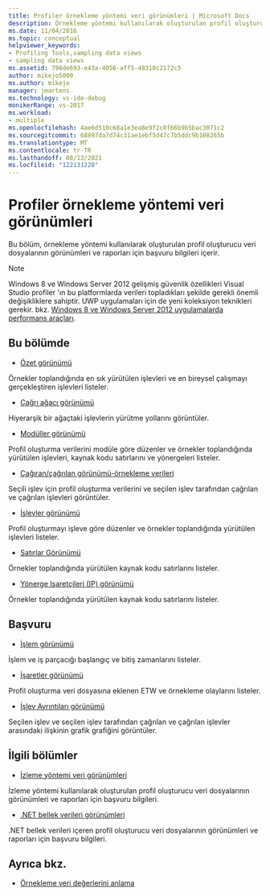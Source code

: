 ```yaml
---
title: Profiler örnekleme yöntemi veri görünümleri | Microsoft Docs
description: Örnekleme yöntemi kullanılarak oluşturulan profil oluşturucu veri dosyalarının görünümleri ve raporları hakkında bilgi edinin.
ms.date: 11/04/2016
ms.topic: conceptual
helpviewer_keywords:
- Profiling Tools,sampling data views
- sampling data views
ms.assetid: 798de693-e43a-4056-aff5-48310c2172c5
author: mikejo5000
ms.author: mikejo
manager: jmartens
ms.technology: vs-ide-debug
monikerRange: vs-2017
ms.workload:
- multiple
ms.openlocfilehash: 4ae6d510c68a1e3ea8e9f2c0f66b9b5bac3071c2
ms.sourcegitcommit: 68897da7d74c31ae1ebf5d47c7b5ddc9b108265b
ms.translationtype: MT
ms.contentlocale: tr-TR
ms.lasthandoff: 08/13/2021
ms.locfileid: "122131228"
---
```

# <a name="profiler-sampling-method-data-views"></a>Profiler örnekleme yöntemi veri görünümleri
Bu bölüm, örnekleme yöntemi kullanılarak oluşturulan profil oluşturucu veri dosyalarının görünümleri ve raporları için başvuru bilgileri içerir.

> [!NOTE]
> Windows 8 ve Windows Server 2012 gelişmiş güvenlik özellikleri Visual Studio profiler 'ın bu platformlarda verileri topladıkları şekilde gerekli önemli değişikliklere sahiptir. UWP uygulamaları için de yeni koleksiyon teknikleri gerekir. bkz. [Windows 8 ve Windows Server 2012 uygulamalarda performans araçları](../profiling/performance-tools-on-windows-8-and-windows-server-2012-applications.md).

## <a name="in-this-section"></a>Bu bölümde
- [Özet görünümü](../profiling/summary-view-sampling-data.md)

 Örnekler toplandığında en sık yürütülen işlevleri ve en bireysel çalışmayı gerçekleştiren işlevleri listeler.

- [Çağrı ağacı görünümü](../profiling/call-tree-view-sampling-data.md)

 Hiyerarşik bir ağaçtaki işlevlerin yürütme yollarını görüntüler.

- [Modüller görünümü](../profiling/modules-view-sampling-data.md)

 Profil oluşturma verilerini modüle göre düzenler ve örnekler toplandığında yürütülen işlevleri, kaynak kodu satırlarını ve yönergeleri listeler.

- [Çağıran/çağrılan görünümü-örnekleme verileri](../profiling/caller-callee-view-sampling-data.md)

 Seçili işlev için profil oluşturma verilerini ve seçilen işlev tarafından çağrılan ve çağrılan işlevleri görüntüler.

- [İşlevler görünümü](../profiling/functions-view-sampling-data.md)

 Profil oluşturmayı işleve göre düzenler ve örnekler toplandığında yürütülen işlevleri listeler.

- [Satırlar Görünümü](../profiling/lines-view-sampling-data.md)

 Örnekler toplandığında yürütülen kaynak kodu satırlarını listeler.

- [Yönerge Işaretçileri (IP) görünümü](../profiling/instruction-pointers-ips-view-sampling-data.md)

 Örnekler toplandığında yürütülen kaynak kodu satırlarını listeler.

## <a name="reference"></a>Başvuru
- [İşlem görünümü](../profiling/process-view.md)

 İşlem ve iş parçacığı başlangıç ve bitiş zamanlarını listeler.

- [İşaretler görünümü](../profiling/marks-view.md)

 Profil oluşturma veri dosyasına eklenen ETW ve örnekleme olaylarını listeler.

- [İşlev Ayrıntıları görünümü](../profiling/function-details-view.md)

 Seçilen işlev ve seçilen işlev tarafından çağrılan ve çağrılan işlevler arasındaki ilişkinin grafik grafiğini görüntüler.

## <a name="related-sections"></a>İlgili bölümler
- [İzleme yöntemi veri görünümleri](../profiling/instrumentation-method-data-views.md)

 İzleme yöntemi kullanılarak oluşturulan profil oluşturucu veri dosyalarının görünümleri ve raporları için başvuru bilgileri.

- [.NET bellek verileri görünümleri](../profiling/dotnet-memory-data-views.md)

 .NET bellek verileri içeren profil oluşturucu veri dosyalarının görünümleri ve raporları için başvuru bilgileri.

## <a name="see-also"></a>Ayrıca bkz.
- [Örnekleme veri değerlerini anlama](../profiling/understanding-sampling-data-values.md)
